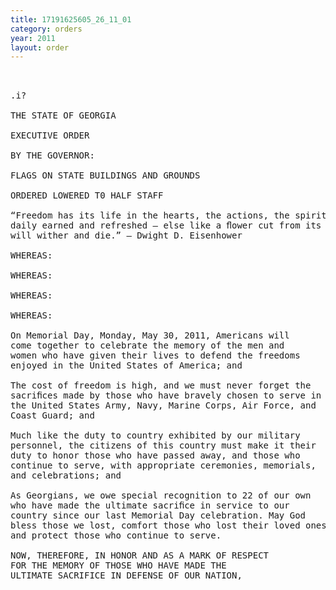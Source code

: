 ```yaml
---
title: 17191625605_26_11_01
category: orders
year: 2011
layout: order
---
```


<pre> 

.i?

THE STATE OF GEORGIA

EXECUTIVE ORDER

BY THE GOVERNOR:

FLAGS ON STATE BUILDINGS AND GROUNDS

ORDERED LOWERED T0 HALF STAFF

“Freedom has its life in the hearts, the actions, the spirit of men and so it must be
daily earned and refreshed — else like a ﬂower cut from its life—giving roots, it
will wither and die.” — Dwight D. Eisenhower

WHEREAS:

WHEREAS:

WHEREAS:

WHEREAS:

On Memorial Day, Monday, May 30, 2011, Americans will
come together to celebrate the memory of the men and
women who have given their lives to defend the freedoms
enjoyed in the United States of America; and

The cost of freedom is high, and we must never forget the
sacriﬁces made by those who have bravely chosen to serve in
the United States Army, Navy, Marine Corps, Air Force, and
Coast Guard; and

Much like the duty to country exhibited by our military
personnel, the citizens of this country must make it their
duty to honor those who have passed away, and those who
continue to serve, with appropriate ceremonies, memorials,
and celebrations; and

As Georgians, we owe special recognition to 22 of our own
who have made the ultimate sacriﬁce in service to our
country since our last Memorial Day celebration. May God
bless those we lost, comfort those who lost their loved ones,
and protect those who continue to serve.

NOW, THEREFORE, IN HONOR AND AS A MARK OF RESPECT
FOR THE MEMORY OF THOSE WHO HAVE MADE THE
ULTIMATE SACRIFICE IN DEFENSE OF OUR NATION,

</pre>
